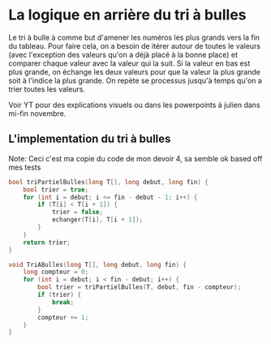 # La logique en arrière du tri à bulles
Le tri à bulle à comme but d'amener les numéros les plus grands vers la fin du tableau. Pour faire cela, on a besoin de itérer autour de toutes le valeurs (avec l'exception des valeurs qu'on a déjà placé à la bonne place) et comparer chaque valeur avec la valeur qui la suit. Si la valeur en bas est plus grande, on échange les deux valeurs pour que la valeur la plus grande soit à l'indice la plus grande. On repète se processus jusqu'à temps qu'on a trier toutes les valeurs.

Voir YT pour des explications visuels ou dans les powerpoints à julien dans mi-fin novembre.

## L'implementation du tri à bulles 
Note: Ceci c'est ma copie du code de mon devoir 4, sa semble ok based off mes tests
```cpp
bool triPartielBulles(long T[], long debut, long fin) {
    bool trier = true;
    for (int i = debut; i <= fin - debut - 1; i++) {
        if (T[i] < T[i + 1]) {
            trier = false;
            echanger(T[i], T[i + 1]);
        }
    }
    return trier;
}

void TriABulles(long T[], long debut, long fin) {
    long compteur = 0;
    for (int i = debut; i < fin - debut; i++) {
        bool trier = triPartielBulles(T, debut, fin - compteur);
        if (trier) {
            break;
        }
        compteur += 1;
    }
}
```
